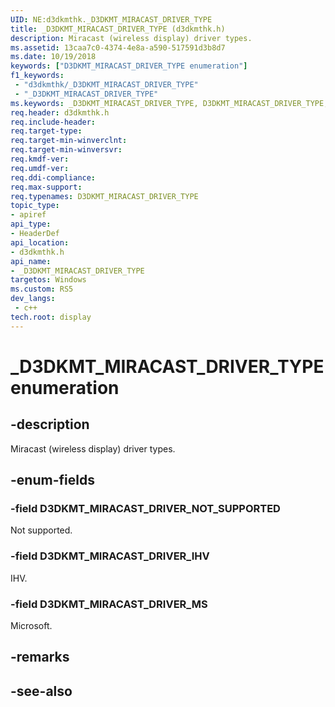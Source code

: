```yaml
---
UID: NE:d3dkmthk._D3DKMT_MIRACAST_DRIVER_TYPE
title: _D3DKMT_MIRACAST_DRIVER_TYPE (d3dkmthk.h)
description: Miracast (wireless display) driver types.
ms.assetid: 13caa7c0-4374-4e8a-a590-517591d3b8d7
ms.date: 10/19/2018
keywords: ["D3DKMT_MIRACAST_DRIVER_TYPE enumeration"]
f1_keywords:
 - "d3dkmthk/_D3DKMT_MIRACAST_DRIVER_TYPE"
 - "_D3DKMT_MIRACAST_DRIVER_TYPE"
ms.keywords: _D3DKMT_MIRACAST_DRIVER_TYPE, D3DKMT_MIRACAST_DRIVER_TYPE, 
req.header: d3dkmthk.h
req.include-header:
req.target-type:
req.target-min-winverclnt:
req.target-min-winversvr:
req.kmdf-ver:
req.umdf-ver:
req.ddi-compliance:
req.max-support:
req.typenames: D3DKMT_MIRACAST_DRIVER_TYPE
topic_type: 
- apiref
api_type: 
- HeaderDef
api_location: 
- d3dkmthk.h
api_name: 
- _D3DKMT_MIRACAST_DRIVER_TYPE
targetos: Windows
ms.custom: RS5
dev_langs:
 - c++
tech.root: display
---
```


# _D3DKMT_MIRACAST_DRIVER_TYPE enumeration

## -description

Miracast (wireless display) driver types.

## -enum-fields

### -field D3DKMT_MIRACAST_DRIVER_NOT_SUPPORTED 

Not supported.

### -field D3DKMT_MIRACAST_DRIVER_IHV 

IHV.

### -field D3DKMT_MIRACAST_DRIVER_MS 

Microsoft.

## -remarks

## -see-also
